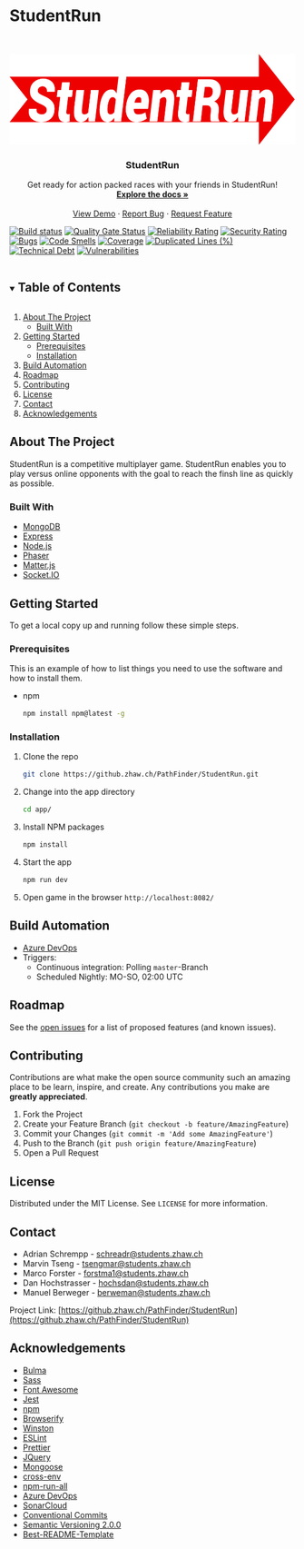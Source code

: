 # StudentRun

<!-- PROJECT LOGO -->
<br />

<p align="center">
  <a href="https://github.zhaw.ch/PathFinder/StudentRun">
    <img src="app/public/assets/logo.png" alt="Logo" height="160">
  </a>

  <h3 align="center">StudentRun</h3>

  <p align="center">
		Get ready for action packed races with your friends in StudentRun!
    <br />
    <a href="https://github.zhaw.ch/PathFinder/StudentRun/blob/master/doc/Dokumentation.md"><strong>Explore the docs »</strong></a>
    <br />
    <br />
    <a href="https://studentrun.tseng.ch/">View Demo</a>
    ·
    <a href="https://github.zhaw.ch/PathFinder/StudentRun/issues">Report Bug</a>
    ·
    <a href="https://github.zhaw.ch/PathFinder/StudentRun/issues">Request Feature</a>
  </p>
</p>

[![Build status](https://dev.azure.com/zhaw-gruppe-x/Student%20Run/_apis/build/status/Student%20Run-CI%20CD)](https://dev.azure.com/zhaw-gruppe-x/Student%20Run/_build/latest?definitionId=1)
[![Quality Gate Status](https://sonarcloud.io/api/project_badges/measure?project=StudentRun&metric=alert_status)](https://sonarcloud.io/dashboard?id=StudentRun)
[![Reliability Rating](https://sonarcloud.io/api/project_badges/measure?project=StudentRun&metric=reliability_rating)](https://sonarcloud.io/dashboard?id=StudentRun)
[![Security Rating](https://sonarcloud.io/api/project_badges/measure?project=StudentRun&metric=security_rating)](https://sonarcloud.io/dashboard?id=StudentRun)
[![Bugs](https://sonarcloud.io/api/project_badges/measure?project=StudentRun&metric=bugs)](https://sonarcloud.io/dashboard?id=StudentRun)
[![Code Smells](https://sonarcloud.io/api/project_badges/measure?project=StudentRun&metric=code_smells)](https://sonarcloud.io/dashboard?id=StudentRun)
[![Coverage](https://sonarcloud.io/api/project_badges/measure?project=StudentRun&metric=coverage)](https://sonarcloud.io/dashboard?id=StudentRun)
[![Duplicated Lines (%)](https://sonarcloud.io/api/project_badges/measure?project=StudentRun&metric=duplicated_lines_density)](https://sonarcloud.io/dashboard?id=StudentRun)
[![Technical Debt](https://sonarcloud.io/api/project_badges/measure?project=StudentRun&metric=sqale_index)](https://sonarcloud.io/dashboard?id=StudentRun)
[![Vulnerabilities](https://sonarcloud.io/api/project_badges/measure?project=StudentRun&metric=vulnerabilities)](https://sonarcloud.io/dashboard?id=StudentRun)

<!-- TABLE OF CONTENTS -->
<details open="open">
  <summary><h2 style="display: inline-block">Table of Contents</h2></summary>
  <ol>
    <li>
      <a href="#about-the-project">About The Project</a>
      <ul>
        <li><a href="#built-with">Built With</a></li>
      </ul>
    </li>
    <li>
      <a href="#getting-started">Getting Started</a>
      <ul>
        <li><a href="#prerequisites">Prerequisites</a></li>
        <li><a href="#installation">Installation</a></li>
      </ul>
    </li>
    <li><a href="#build-automation">Build Automation</a></li>
    <li><a href="#roadmap">Roadmap</a></li>
    <li><a href="#contributing">Contributing</a></li>
    <li><a href="#license">License</a></li>
    <li><a href="#contact">Contact</a></li>
    <li><a href="#acknowledgements">Acknowledgements</a></li>
  </ol>
</details>

<!-- ABOUT THE PROJECT -->
## About The Project

StudentRun is a competitive multiplayer game. StudentRun enables you to play versus online opponents with the goal to reach the finsh line as quickly as possible.


### Built With

* [MongoDB](https://www.mongodb.com/)
* [Express](https://expressjs.com/)
* [Node.js](https://nodejs.org/en/)
* [Phaser](https://phaser.io/)
* [Matter.js](https://brm.io/matter-js/)
* [Socket.IO](https://socket.io/)


<!-- GETTING STARTED -->
## Getting Started

To get a local copy up and running follow these simple steps.

### Prerequisites

This is an example of how to list things you need to use the software and how to install them.
* npm
  ```sh
  npm install npm@latest -g
  ```

### Installation

1. Clone the repo
   ```sh
   git clone https://github.zhaw.ch/PathFinder/StudentRun.git
   ```
2. Change into the app directory
   ```sh
   cd app/
   ```
3. Install NPM packages
   ```sh
   npm install
   ```
4. Start the app
   ```sh
   npm run dev
   ```
5. Open game in the browser
   `http://localhost:8082/`



<!-- BUILD AUTOMATION -->
## Build Automation

- [Azure DevOps](https://dev.azure.com/zhaw-gruppe-x/Student%20Run)
- Triggers:
  - Continuous integration: Polling `master`-Branch
  - Scheduled Nightly: MO-SO, 02:00 UTC


<!-- ROADMAP -->
## Roadmap

See the [open issues](https://github.com/github_username/repo_name/issues) for a list of proposed features (and known issues).


<!-- CONTRIBUTING -->
## Contributing

Contributions are what make the open source community such an amazing place to be learn, inspire, and create. Any contributions you make are **greatly appreciated**.

1. Fork the Project
2. Create your Feature Branch (`git checkout -b feature/AmazingFeature`)
3. Commit your Changes (`git commit -m 'Add some AmazingFeature'`)
4. Push to the Branch (`git push origin feature/AmazingFeature`)
5. Open a Pull Request


<!-- LICENSE -->
## License

Distributed under the MIT License. See `LICENSE` for more information.


<!-- CONTACT -->
## Contact

* Adrian Schrempp - schreadr@students.zhaw.ch
* Marvin Tseng - tsengmar@students.zhaw.ch
* Marco Forster - forstma1@students.zhaw.ch
* Dan Hochstrasser - hochsdan@students.zhaw.ch
* Manuel Berweger - berweman@students.zhaw.ch

Project Link: [https://github.zhaw.ch/PathFinder/StudentRun](https://github.zhaw.ch/PathFinder/StudentRun)


<!-- ACKNOWLEDGEMENTS -->
## Acknowledgements

* [Bulma](https://bulma.io/)
* [Sass](https://sass-lang.com/)
* [Font Awesome](https://fontawesome.com)
* [Jest](https://jestjs.io/)
* [npm](https://www.npmjs.com/)
* [Browserify](http://browserify.org/)
* [Winston](https://github.com/winstonjs/winston#readme)
* [ESLint](https://eslint.org/)
* [Prettier](https://prettier.io/)
* [JQuery](https://jquery.com/)
* [Mongoose](https://mongoosejs.com/)
* [cross-env](https://github.com/kentcdodds/cross-env#readme)
* [npm-run-all](https://github.com/mysticatea/npm-run-all)
* [Azure DevOps](https://azure.microsoft.com/en-us/services/devops/)
* [SonarCloud](https://sonarcloud.io/)
* [Conventional Commits](https://www.conventionalcommits.org/en/v1.0.0/)
* [Semantic Versioning 2.0.0](https://semver.org/)
* [Best-README-Template](https://github.com/othneildrew/Best-README-Template)
